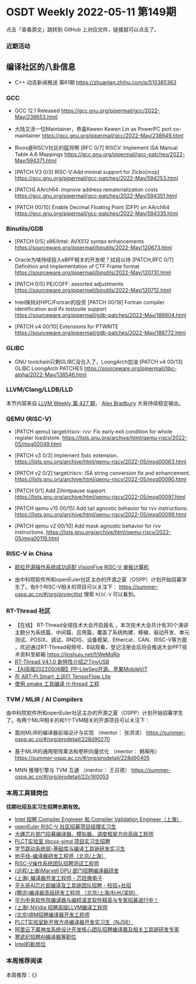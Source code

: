 # OSDT Weekly 2022-05-11 第149期

点击「查看原文」跳转到 GitHub 上对应文件，链接就可以点击了。

### 近期活动

## 编译社区的八卦信息

- C++ 动态新闻推送 第61期 https://zhuanlan.zhihu.com/p/510385363

### GCC

- GCC 12.1 Released
  https://gcc.gnu.org/pipermail/gcc/2022-May/238653.html

- 大陆又添一位Maintainer，恭喜Kewen
  Kewen Lin as PowerPC port co-maintainer
  https://gcc.gnu.org/pipermail/gcc/2022-May/238649.html

- Rivos是RISCV社区的猛将啊
  [RFC 0/7] RISCV: Implement ISA Manual Table A.6 Mappings
  https://gcc.gnu.org/pipermail/gcc-patches/2022-May/594371.html

- [PATCH V3 0/3] RISC-V:Add mininal support for Zicbo[mzp]
  https://gcc.gnu.org/pipermail/gcc-patches/2022-May/594253.html

- [PATCH] AArch64: Improve address rematerialization costs
  https://gcc.gnu.org/pipermail/gcc-patches/2022-May/594351.html

- [PATCH 00/10] Enable Decimal Floating Point (DFP) on AArch64
  https://gcc.gnu.org/pipermail/gcc-patches/2022-May/594335.html

### Binutils/GDB

- [PATCH 0/5] x86/Intel: AVX512 syntax enhancements
  https://sourceware.org/pipermail/binutils/2022-May/120673.html

- Oracle为啥持续投入eBPF相关的开发呢？拭目以待
  [PATCH,RFC 0/7] Definition and Implementation of CTF Frame format
  https://sourceware.org/pipermail/binutils/2022-May/120731.html

- [PATCH 0/5] PE/COFF: assorted adjustments
  https://sourceware.org/pipermail/binutils/2022-May/120712.html

- Intel保持对HPC/Fortran的投资
  [PATCH 00/18] Fortran compiler identification and ifx testsuite support
  https://sourceware.org/pipermail/gdb-patches/2022-May/188904.html

- [PATCH v4 00/10] Extensions for PTWRITE
  https://sourceware.org/pipermail/gdb-patches/2022-May/188772.html

### GLIBC

- GNU toolchain只剩GLIBC没合入了，LoongArch加油
  [PATCH v4 00/13] GLIBC LoongArch PATCHES
  https://sourceware.org/pipermail/libc-alpha/2022-May/138546.html

### LLVM/Clang/LLDB/LLD

本节内容来自 [LLVM Weekly 第 427 期](http://llvmweekly.org/issue/427)，
[Alex Bradbury](https://www.linkedin.com/in/alex-bradbury/) 大哥持续稳定输出。

### QEMU (RISC-V)

- [PATCH qemu] target/riscv: rvv: Fix early exit condition for whole register load/store.
  https://lists.gnu.org/archive/html/qemu-riscv/2022-05/msg00049.html

- [PATCH v3 0/3] Implement Sstc extension.
  https://lists.gnu.org/archive/html/qemu-riscv/2022-05/msg00063.html

- [PATCH v2 0/2] target/riscv: ISA string conversion fix and enhancement.
  https://lists.gnu.org/archive/html/qemu-riscv/2022-05/msg00090.html

- [PATCH 0/1] Add Zihintpause support.
  https://lists.gnu.org/archive/html/qemu-riscv/2022-05/msg00097.html

- [PATCH qemu v15 00/15] Add tail agnostic behavior for rvv instructions.
  https://lists.gnu.org/archive/html/qemu-riscv/2022-05/msg00099.html

- [PATCH qemu v2 00/10] Add mask agnostic behavior for rvv instructions.
  https://lists.gnu.org/archive/html/qemu-riscv/2022-05/msg00119.html

### RISC-V in China

- [欧拉开源操作系统成功适配 VisionFive RISC-V 单板计算机](https://mp.weixin.qq.com/s/UFTtKzOrqR2XVrOlq1ECmw)

- 由中科院软件所和openEuler社区主办的开源之夏（OSPP）计划开始招募学生了。有6个RISC-V相关的项目可以关注下：
  https://summer-ospp.ac.cn/#/org/projectlist 搜索 `RISC-V` 可以看到。

### RT-Thread 社区

- 【在线】 RT-Thread全球技术大会开启报名  ，本次技术大会共计有30个演讲主题分为系统篇、中间篇、应用篇，覆盖了系统构建、移植、驱动开发、单元测试、POSIX、调试、RNDIS、设备框架、Ethercat、CAN、RISC-V等方面 ，欢迎通过RT-Thread视频号、B站观看，登记注册会后将会推送大会PPT技术资料至邮箱 https://jinshuju.net/f/WeMqRq
- [RT-Thread V4.1.0 新特性介绍之TinyUSB](https://mp.weixin.qq.com/s/ANmus1QuhgBjhTFxGm0Dlg)
- [【AI简报20220506期】PP-LiteSeg开源、苹果MobileViT](https://mp.weixin.qq.com/s/Ce4dPm371haKREviHpo0PQ)
- [在 ART-Pi Smart 上运行 TensorFlow Lite](https://mp.weixin.qq.com/s/T_LdhpunU83BjVMVJ0LxTg)
- [使用 xmake 工具编译 rt-thread 工程](https://mp.weixin.qq.com/s/63QbOwu2razpDrkaMYpoFw)


### TVM / MLIR / AI Compilers

由中科院软件所和openEuler社区主办的开源之夏（OSPP）计划开始招募学生了。有两个MLIR相关的和1个TVM相关的开源项目可以关注下：

- 面向MLIR的编译器前端设计与实现 （mentor： 张洪滨）
  https://summer-ospp.ac.cn/#/org/prodetail/228d90270

- 基于MLIR的通用矩阵乘法和卷积向量优化 （mentor： 韩柳彤）
  https://summer-ospp.ac.cn/#/org/prodetail/228d90405

- MNN 推理引擎与 TVM 互通 （mentor： 王召德）
  https://summer-ospp.ac.cn/#/org/prodetail/22c160053

### 本周工具链岗位

**往期社招及实习生招聘长期有效。**

- [Intel 招聘 Compiler Engineer 和 Compiler Validation Engineer（上海）](https://mp.weixin.qq.com/s/I3DWxXODNoLRr0kN2xMZLQ)
- [openEuler RISC-V 社区招募项目经理实习生](https://mp.weixin.qq.com/s/ejXV4xLmBOxZ3Oold3TuqQ)
- [大疆芯片部门招募编译器、模拟器、调度框架方向高级工程师](https://mp.weixin.qq.com/s/Wn5NzAtUTwQNXKRvMVQWLA)
- [PLCT实验室 libcxx-simd 项目实习生招聘](https://mp.weixin.qq.com/s/EIVx5cY74GlodirySY97Qw)
- [字节跳动系统部-基础库与编译工具链研发实习生](https://mp.weixin.qq.com/s/DrN1V3laXPapFISf7Nz5ug)
- [地平线-编译器研发工程师（北京/上海）](https://mp.weixin.qq.com/s/MYObl7iWIbyrTz9hCmKWYA)
- [RISC-V操作系统团队招聘测试工程师](https://mp.weixin.qq.com/s/inLFS4pI1F74m_oJ2I7xjQ)
- [(远程/上海)Marvell DPU 部门招聘编译器研发](https://mp.weixin.qq.com/s/B6JjAhF3TZjezD1tjYHDaw)
- [(上海) 编译器开发工程师 - 芯旺微电子](https://mp.weixin.qq.com/s/nqe1-7qffnc0CaejYkpKyw)
- [平头哥AI芯片部编译及工具链团队招聘 - 校招+社招](https://mp.weixin.qq.com/s/kARbXtJotRPCNMrV-yOanA)
- [(腾讯)编译器高级研发工程师 （北京/上海/杭州/深圳）](https://mp.weixin.qq.com/s/DF-2qmHmpKZtJ1djHXM1Ug)
- [华为中央软件院编译器与编程语言软件精英与专家招募进行中！](https://mp.weixin.qq.com/s/VshbvWegM3eCdgK9d6v46A)
- [(上海) NVidia 招聘高级LLVM编译工程师](https://mp.weixin.qq.com/s/y6UmneY-UvzyhEvyCaoyEg)
- [(北京)IBM招聘编译器开发工程师](https://mp.weixin.qq.com/s/B_d1gjyrgncevOGWnV_Jfw)
- [PLCT实验室新开放方舟编译器开发实习生（NJ56）](https://mp.weixin.qq.com/s/lPp5RvjYhpDIGsp-luLzKQ)
- [阿里云下属神龙系统设计开发核心团队招聘编译器及相关工具链研发专家](https://mp.weixin.qq.com/s/h3ELBXBHfNjZCyCRixqnOQ)
- [寒武纪招聘AI编译器等职位](https://mp.weixin.qq.com/s/LWpDXEA2rJ1wx9mr8XoWxw)
- [Intel的新岗位](https://mp.weixin.qq.com/s/xs-deMCI4ob7WX0vIRZMZw)

### 本周推荐阅读

本周推荐：《》
